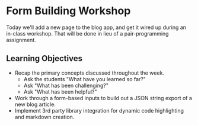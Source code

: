 # Form Building Workshop

Today we'll add a new page to the blog app, and get it wired up during an in-class workshop. That will be done in lieu of a pair-programming assignment.

## Learning Objectives

* Recap the primary concepts discussed throughout the week.
    * Ask the students "What have you learned so far?"
    * Ask "What has been challenging?"
    * Ask "What has been helpful?"
* Work through a form-based inputs to build out a JSON string export of a new blog article.
* Implement 3rd party library integration for dynamic code highlighting and markdown creation.
